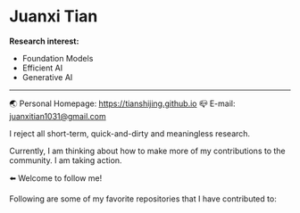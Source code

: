 # Juanxi Tian

**Research interest:**
- Foundation Models
- Efficient AI
- Generative AI

---

🌏 Personal Homepage: https://tianshijing.github.io
📪 E-mail: juanxitian1031@gmail.com 

I reject all short-term, quick-and-dirty and meaningless research.

Currently, I am thinking about how to make more of my contributions to the community. I am taking action.

⬅️ Welcome to follow me!

Following are some of my favorite repositories that I have contributed to:


